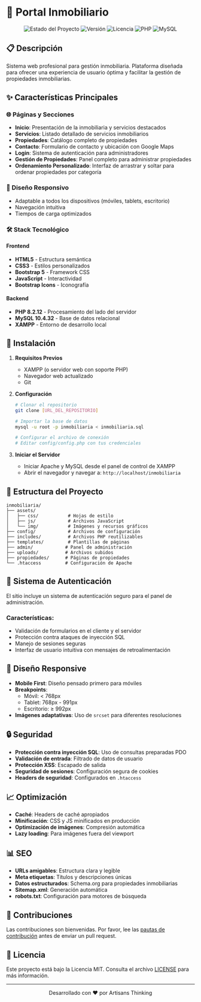 # 🏢 Portal Inmobiliario

<div align="center">
  <img src="https://img.shields.io/badge/Status-En%20Desarrollo-brightgreen" alt="Estado del Proyecto">
  <img src="https://img.shields.io/badge/Version-1.0.0-blue" alt="Versión">
  <img src="https://img.shields.io/badge/Licencia-MIT-green" alt="Licencia">
  <img src="https://img.shields.io/badge/PHP-8.2.12-purple" alt="PHP">
  <img src="https://img.shields.io/badge/MySQL-10.4.32-orange" alt="MySQL">
</div>

## 📋 Descripción
Sistema web profesional para gestión inmobiliaria. Plataforma diseñada para ofrecer una experiencia de usuario óptima y facilitar la gestión de propiedades inmobiliarias.

## ✨ Características Principales

### 🌐 Páginas y Secciones
- **Inicio**: Presentación de la inmobiliaria y servicios destacados
- **Servicios**: Listado detallado de servicios inmobiliarios
- **Propiedades**: Catálogo completo de propiedades
- **Contacto**: Formulario de contacto y ubicación con Google Maps
- **Login**: Sistema de autenticación para administradores
- **Gestión de Propiedades**: Panel completo para administrar propiedades
- **Ordenamiento Personalizado**: Interfaz de arrastrar y soltar para ordenar propiedades por categoría

### 📱 Diseño Responsivo
- Adaptable a todos los dispositivos (móviles, tablets, escritorio)
- Navegación intuitiva
- Tiempos de carga optimizados

### 🛠️ Stack Tecnológico

#### Frontend
- **HTML5** - Estructura semántica
- **CSS3** - Estilos personalizados
- **Bootstrap 5** - Framework CSS
- **JavaScript** - Interactividad
- **Bootstrap Icons** - Iconografía

#### Backend
- **PHP 8.2.12** - Procesamiento del lado del servidor
- **MySQL 10.4.32** - Base de datos relacional
- **XAMPP** - Entorno de desarrollo local

## 🚀 Instalación

1. **Requisitos Previos**
   - XAMPP (o servidor web con soporte PHP)
   - Navegador web actualizado
   - Git

2. **Configuración**
   ```bash
   # Clonar el repositorio
   git clone [URL_DEL_REPOSITORIO]
   
   # Importar la base de datos
   mysql -u root -p inmobiliaria < inmobiliaria.sql
   
   # Configurar el archivo de conexión
   # Editar config/config.php con tus credenciales
   ```

3. **Iniciar el Servidor**
   - Iniciar Apache y MySQL desde el panel de control de XAMPP
   - Abrir el navegador y navegar a: `http://localhost/inmobiliaria`

## 🎨 Estructura del Proyecto

```
inmobiliaria/
├── assets/
│   ├── css/           # Hojas de estilo
│   ├── js/            # Archivos JavaScript
│   └── img/           # Imágenes y recursos gráficos
├── config/            # Archivos de configuración
├── includes/          # Archivos PHP reutilizables
├── templates/         # Plantillas de páginas
├── admin/            # Panel de administración
├── uploads/          # Archivos subidos
├── propiedades/      # Páginas de propiedades
└── .htaccess         # Configuración de Apache
```

## 🔐 Sistema de Autenticación

El sitio incluye un sistema de autenticación seguro para el panel de administración.

### Características:
- Validación de formularios en el cliente y el servidor
- Protección contra ataques de inyección SQL
- Manejo de sesiones seguras
- Interfaz de usuario intuitiva con mensajes de retroalimentación

## 📱 Diseño Responsive

- **Mobile First**: Diseño pensado primero para móviles
- **Breakpoints**:
  - Móvil: < 768px
  - Tablet: 768px - 991px
  - Escritorio: ≥ 992px
- **Imágenes adaptativas**: Uso de `srcset` para diferentes resoluciones

## 🔒 Seguridad

- **Protección contra inyección SQL**: Uso de consultas preparadas PDO
- **Validación de entrada**: Filtrado de datos de usuario
- **Protección XSS**: Escapado de salida
- **Seguridad de sesiones**: Configuración segura de cookies
- **Headers de seguridad**: Configurados en `.htaccess`

## 📈 Optimización

- **Caché**: Headers de caché apropiados
- **Minificación**: CSS y JS minificados en producción
- **Optimización de imágenes**: Compresión automática
- **Lazy loading**: Para imágenes fuera del viewport

## 📊 SEO

- **URLs amigables**: Estructura clara y legible
- **Meta etiquetas**: Títulos y descripciones únicas
- **Datos estructurados**: Schema.org para propiedades inmobiliarias
- **Sitemap.xml**: Generación automática
- **robots.txt**: Configuración para motores de búsqueda

## 🤝 Contribuciones

Las contribuciones son bienvenidas. Por favor, lee las [pautas de contribución](CONTRIBUTING.md) antes de enviar un pull request.

## 📄 Licencia

Este proyecto está bajo la Licencia MIT. Consulta el archivo [LICENSE](LICENSE) para más información.

---
<div align="center">
  <p>Desarrollado con ❤️ por Artisans Thinking</p>
</div>
